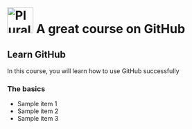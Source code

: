 # <a href='http://pluralsight.com'><img src='http://gillcleerenpluralsight.blog.core.windows.net/files/pluralsight.png' height='60' alt='Pluralsight Logo' /></a> A great course on GitHub

## Learn GitHub
In this course, you will learn how to use GitHub successfully

### The basics
 - Sample item 1
 - Sample item 2
 - Sample item 3
 
